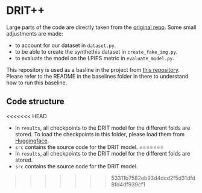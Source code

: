 # DRIT++

Large parts of the code are directly taken from the [original repo](https://github.com/HsinYingLee/DRIT).
Some small adjustments are made:
- to account for our dataset in `dataset.py`.
- to be able to create the synthethis dataset in `create_fake_img.py`.
- to evaluate the model on the LPIPS metric in `evaluate_model.py`.

This repository is used as a basline in the project from [this repository](https://github.com/aeijpe/CrossModal-DRL).
Please refer to the README in the baselines folder in there to understand how to run this baseline.

## Code structure

<<<<<<< HEAD
- In `results`, all checkpoints to the DRIT model for the different folds are stored. To load the checkpoints in this folder, please load them from [Huggingface](https://huggingface.co/trustworthy-ai).
- `src` contains the source code for the DRIT model.
=======
- In `results`, all checkpoints to the DRIT model for the different folds are stored.
- `src` contains the source code for the DRIT model.
>>>>>>> 53311b7582eb93d4dcd2f5d31dfd8fd4df939cf1
